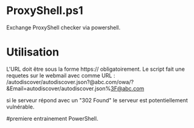 # ProxyShell.ps1
Exchange ProxyShell checker via powershell.

# Utilisation
L'URL doit être sous la forme https:// obligatoirement.
Le script fait une requetes sur le webmail avec comme URL : /autodiscover/autodiscover.json?@abc.com/owa/?&Email=autodiscover/autodiscover.json%3F@abc.com

si le serveur répond avec un "302 Found" le serveur est potentiellement vulnérable.

#premiere entrainement PowerShell.
